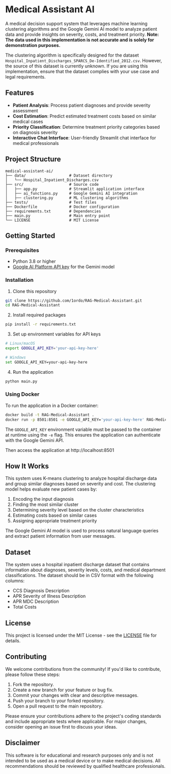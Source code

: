 # Medical Assistant AI

A medical decision support system that leverages machine learning clustering algorithms and the Google Gemini AI model to analyze patient data and provide insights on severity, costs, and treatment priority. **Note: The data used in this implementation is not accurate and is solely for demonstration purposes.**

The clustering algorithm is specifically designed for the dataset `Hospital_Inpatient_Discharges_SPARCS_De-Identified_2012.csv`. However, the source of this dataset is currently unknown. If you are using this implementation, ensure that the dataset complies with your use case and legal requirements.

## Features

- **Patient Analysis**: Process patient diagnoses and provide severity assessment
- **Cost Estimation**: Predict estimated treatment costs based on similar medical cases
- **Priority Classification**: Determine treatment priority categories based on diagnosis severity
- **Interactive Chat Interface**: User-friendly Streamlit chat interface for medical professionals

## Project Structure

```
medical-assistant-ai/
├── data/                   # Dataset directory
│   └── Hospital_Inpatient_Discharges.csv
├── src/                    # Source code
│   ├── app.py              # Streamlit application interface
│   ├── ai_functions.py     # Google Gemini AI integration
│   ├── clustering.py       # ML clustering algorithms
├── tests/                  # Test files
├── Dockerfile              # Docker configuration
├── requirements.txt        # Dependencies
├── main.py                 # Main entry point
└── LICENSE                 # MIT License
```

## Getting Started

### Prerequisites

- Python 3.8 or higher
- [Google AI Platform API key](https://ai.google.dev/) for the Gemini model

### Installation

1. Clone this repository
```bash
git clone https://github.com/1ordo/RAG-Medical-Assistant.git
cd RAG-Medical-Assistant
```

2. Install required packages
```bash
pip install -r requirements.txt
```

3. Set up environment variables for API keys
```bash
# Linux/macOS
export GOOGLE_API_KEY='your-api-key-here'

# Windows
set GOOGLE_API_KEY=your-api-key-here
```

4. Run the application
```bash
python main.py
```

### Using Docker

To run the application in a Docker container:

```bash
docker build -t RAG-Medical-Assistant .
docker run -p 8501:8501 -e GOOGLE_API_KEY='your-api-key-here' RAG-Medical-Assistant
```

The `GOOGLE_API_KEY` environment variable must be passed to the container at runtime using the `-e` flag. This ensures the application can authenticate with the Google Gemini API.

Then access the application at http://localhost:8501

## How It Works

This system uses K-means clustering to analyze hospital discharge data and group similar diagnoses based on severity and cost. The clustering model helps evaluate new patient cases by:

1. Encoding the input diagnosis
2. Finding the most similar cluster
3. Determining severity level based on the cluster characteristics
4. Estimating costs based on similar cases
5. Assigning appropriate treatment priority

The Google Gemini AI model is used to process natural language queries and extract patient information from user messages.

## Dataset

The system uses a hospital inpatient discharge dataset that contains information about diagnoses, severity levels, costs, and medical department classifications. The dataset should be in CSV format with the following columns:
- CCS Diagnosis Description
- APR Severity of Illness Description
- APR MDC Description
- Total Costs

## License

This project is licensed under the MIT License - see the [LICENSE](LICENSE) file for details.

## Contributing

We welcome contributions from the community! If you'd like to contribute, please follow these steps:

1. Fork the repository.
2. Create a new branch for your feature or bug fix.
3. Commit your changes with clear and descriptive messages.
4. Push your branch to your forked repository.
5. Open a pull request to the main repository.

Please ensure your contributions adhere to the project's coding standards and include appropriate tests where applicable. For major changes, consider opening an issue first to discuss your ideas.

## Disclaimer

This software is for educational and research purposes only and is not intended to be used as a medical device or to make medical decisions. All recommendations should be reviewed by qualified healthcare professionals.

